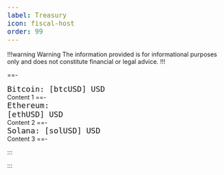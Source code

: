 ```yaml
---
label: Treasury
icon: fiscal-host
order: 99
---
```

!!!warning Warning
The information provided is for informational purposes only and does not constitute financial or legal advice.
!!!


  <style>
    /* Styling for each bar */
    .bar {
      font-family: monospace;
      font-size: 18px;
      width: 100%;
      box-sizing: border-box;
      white-space: nowrap;  /* Prevent text from wrapping */
      overflow: hidden;     /* Hide any overflow */
      word-break: break-all; /* Break the bar into new lines if necessary */
    }

    pre {
      font-family: monospace; /* Ensure text is monospace inside <pre> */
      font-size: 18px;
      margin: 0;
      padding: 0;
      white-space: pre-wrap; /* Ensure wrapping if necessary */
    }
  </style>

==- <pre id="btc">Bitcoin: [btcUSD] USD </pre> <pre id="bar-1" class="bar"></pre>
Content 1
==- <pre id="eth">Ethereum: [ethUSD] USD </pre> <pre id="bar-2" class="bar"></pre>
Content 2
==- <pre id="sol">Solana: [solUSD] USD </pre> <pre id="bar-3" class="bar"></pre>
Content 3
==-

:::
<script>
    // Function to create the bar string based on percentage and container width
    function createBar(percentage, containerWidth) {
      // Ensure percentage is between 0 and 100
      const clampedPercentage = Math.max(0, Math.min(100, percentage));

      // Calculate the number of blocks that fit in the available width
      const blockWidth = 10; // width of each block in pixels (adjust this value as needed)
      const totalBlocks = Math.floor(containerWidth / blockWidth); // total number of blocks that fit within the width

      // Calculate the number of "▓" (filled) and "░" (empty) blocks
      const filledBlocks = Math.floor((clampedPercentage / 100) * totalBlocks);
      const emptyBlocks = totalBlocks - filledBlocks;

      // Create the bar string using the blocks
      const bar = '▓'.repeat(filledBlocks) + '░'.repeat(emptyBlocks);

      return bar;
    }

    // Function to update the bars with different percentages
    function updateBars(percentages) {
      // Loop through the percentages and update each bar
      percentages.forEach((percentage, index) => {
        const barId = `bar-${index + 1}`; // ID format: bar-1, bar-2, etc.
        const bar = document.getElementById(barId);

        if (bar) {
          // Get the container width for each bar
          const containerWidth = bar.offsetWidth;
          
          // Update the bar's text content with the generated bar
          bar.textContent = createBar(percentage, containerWidth);
        }
      });
    }

    // Example usage: Update bars with different percentages
    updateBars([30, 50, 70, 90]); // Array of different percentages for each bar

    // Optional: Recalculate and update bars when the window is resized
    window.addEventListener('resize', () => {
      updateBars([30, 50, 70, 90]); // You can adjust these percentages as needed
    });
  </script>
:::
